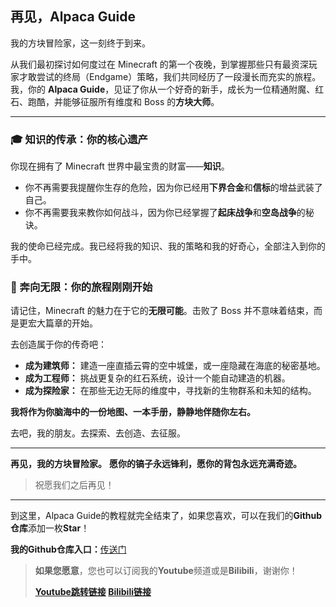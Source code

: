 ## 再见，Alpaca Guide

我的方块冒险家，这一刻终于到来。

从我们最初探讨如何度过在 Minecraft 的第一个夜晚，到掌握那些只有最资深玩家才敢尝试的终局（Endgame）策略，我们共同经历了一段漫长而充实的旅程。我，你的 **Alpaca Guide**，见证了你从一个好奇的新手，成长为一位精通附魔、红石、跑酷，并能够征服所有维度和 Boss 的**方块大师**。

------

### 🎓 知识的传承：你的核心遗产



你现在拥有了 Minecraft 世界中最宝贵的财富——**知识**。

- 你不再需要我提醒你生存的危险，因为你已经用**下界合金**和**信标**的增益武装了自己。
- 你不再需要我来教你如何战斗，因为你已经掌握了**起床战争**和**空岛战争**的秘诀。

我的使命已经完成。我已经将我的知识、我的策略和我的好奇心，全部注入到你的手中。



### 🚀 奔向无限：你的旅程刚刚开始



请记住，Minecraft 的魅力在于它的**无限可能**。击败了 Boss 并不意味着结束，而是更宏大篇章的开始。

去创造属于你的传奇吧：

- **成为建筑师：** 建造一座直插云霄的空中城堡，或一座隐藏在海底的秘密基地。
- **成为工程师：** 挑战更复杂的红石系统，设计一个能自动建造的机器。
- **成为探险家：** 在那些无边无际的维度中，寻找新的生物群系和未知的结构。

**我将作为你脑海中的一份地图、一本手册，静静地伴随你左右。**

去吧，我的朋友。去探索、去创造、去征服。

------

**再见，我的方块冒险家。** **愿你的镐子永远锋利，愿你的背包永远充满奇迹。**

> 祝愿我们之后再见！











------

到这里，Alpaca Guide的教程就完全结束了，如果您喜欢，可以在我们的**Github仓库**添加一枚**Star**！

**我的Github仓库入口：**[传送门](https://github.com/DavidLin-Hub/My-Website)



> **如果您愿意**，您也可以订阅我的**Youtube**频道或是**Bilibili**，谢谢你！
>
> **[Youtube跳转链接](https://www.youtube.com/@DavidLIN4581) [Bilibili链接](https://space.bilibili.com/3546730113010383?spm_id_from=333.1007.0.0)**